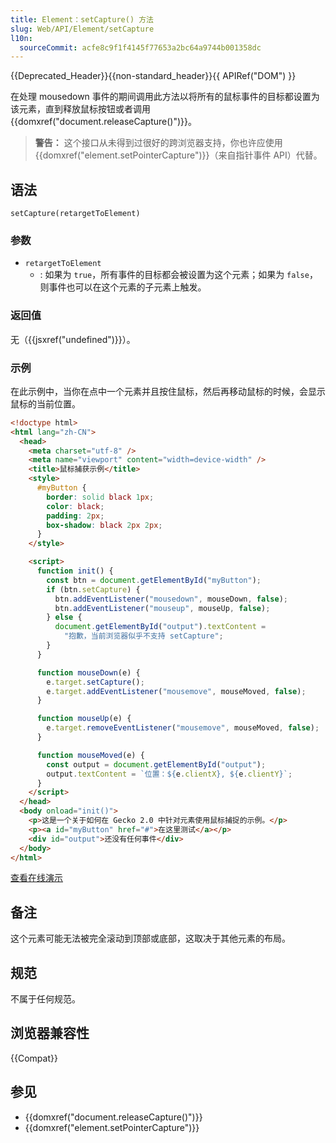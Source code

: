 ```yaml
---
title: Element：setCapture() 方法
slug: Web/API/Element/setCapture
l10n:
  sourceCommit: acfe8c9f1f4145f77653a2bc64a9744b001358dc
---
```


{{Deprecated_Header}}{{non-standard_header}}{{ APIRef("DOM") }}

在处理 mousedown 事件的期间调用此方法以将所有的鼠标事件的目标都设置为该元素，直到释放鼠标按钮或者调用 {{domxref("document.releaseCapture()")}}。

> **警告：** 这个接口从未得到过很好的跨浏览器支持，你也许应使用 {{domxref("element.setPointerCapture")}}（来自指针事件 API）代替。

## 语法

```js-nolint
setCapture(retargetToElement)
```

### 参数

- `retargetToElement`
  - : 如果为 `true`，所有事件的目标都会被设置为这个元素；如果为 `false`，则事件也可以在这个元素的子元素上触发。

### 返回值

无（{{jsxref("undefined")}}）。

### 示例

在此示例中，当你在点中一个元素并且按住鼠标，然后再移动鼠标的时候，会显示鼠标的当前位置。

```html
<!doctype html>
<html lang="zh-CN">
  <head>
    <meta charset="utf-8" />
    <meta name="viewport" content="width=device-width" />
    <title>鼠标捕获示例</title>
    <style>
      #myButton {
        border: solid black 1px;
        color: black;
        padding: 2px;
        box-shadow: black 2px 2px;
      }
    </style>

    <script>
      function init() {
        const btn = document.getElementById("myButton");
        if (btn.setCapture) {
          btn.addEventListener("mousedown", mouseDown, false);
          btn.addEventListener("mouseup", mouseUp, false);
        } else {
          document.getElementById("output").textContent =
            "抱歉，当前浏览器似乎不支持 setCapture";
        }
      }

      function mouseDown(e) {
        e.target.setCapture();
        e.target.addEventListener("mousemove", mouseMoved, false);
      }

      function mouseUp(e) {
        e.target.removeEventListener("mousemove", mouseMoved, false);
      }

      function mouseMoved(e) {
        const output = document.getElementById("output");
        output.textContent = `位置：${e.clientX}, ${e.clientY}`;
      }
    </script>
  </head>
  <body onload="init()">
    <p>这是一个关于如何在 Gecko 2.0 中针对元素使用鼠标捕捉的示例。</p>
    <p><a id="myButton" href="#">在这里测试</a></p>
    <div id="output">还没有任何事件</div>
  </body>
</html>
```

[查看在线演示](https://mdn.dev/archives/media/samples/domref/mousecapture.html)

## 备注

这个元素可能无法被完全滚动到顶部或底部，这取决于其他元素的布局。

## 规范

不属于任何规范。

## 浏览器兼容性

{{Compat}}

## 参见

- {{domxref("document.releaseCapture()")}}
- {{domxref("element.setPointerCapture")}}
